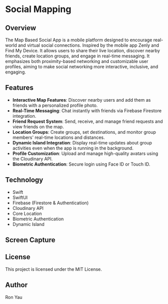 # Social Mapping

## Overview
The Map Based Social App is a mobile platform designed to encourage real-world and virtual social connections.
Inspired by the mobile app Zenly and Find My Device. It allows users to share their live location, discover nearby friends, create location groups, and engage in real-time messaging.
It emphasizes both proximity-based networking and customizable user profiles, aiming to make social networking more interactive, inclusive, and engaging.

## Features
- **Interactive Map Features**: Discover nearby users and add them as friends with a personalized profile photo.
- **Real-Time Messaging**: Chat instantly with friends via Firebase Firestore integration.
- **Friend Request System**: Send, receive, and manage friend requests and view friends on the map.
- **Location Groups**: Create groups, set destinations, and monitor group members' real-time locations and distances.
- **Dynamic Island Integration**: Display real-time updates about group activities even when the app is running in the background.
- **Profile Customization**: Upload and manage high-quality avatars using the Cloudinary API.
- **Biometric Authentication**: Secure login using Face ID or Touch ID.
  
## Technology
- Swift
- SwiftUI
- Firebase (Firestore & Authentication)
- Cloudinary API
- Core Location
- Biometric Authentication
- Dynamic Island

## Screen Capture

## License
This project is licensed under the MIT License.

## Author
Ron Yau 

